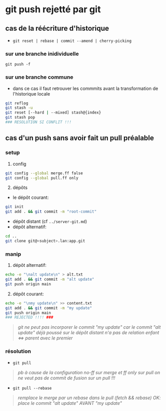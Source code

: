# git push rejetté par git

## cas de la réécriture d'historique

* `git reset | rebase | commit --amend | cherry-picking`

### sur une branche inidividuelle

`git push -f`

### sur une branche commune

* dans ce cas il faut retrouver les commmits avant la transformation de l'historique locale

```bash
git reflog
git stash -u
git reset [--hard | --mixed] stash@{index}
git stash pop
### RESOLUTION SI CONFLIT !!!
```

## cas d'un push sans avoir fait un pull préalable

### setup

1. config

```bash
git config --global merge.ff false
git config --global pull.ff only
```

2. dépôts

* le dépôt courant: 

```bash
git init
git add . && git commit -m "root-commit"
```

* dépôt distant (cf `../server-git.md`)
* dépôt alternatif:

```bash
cd ..
git clone git@<subject>.lan:app.git
```

### manip

1. dépôt alternatif: 

```bash
echo -e "\nalt update\n" > alt.txt
git add . && git commit -m "alt update"
git push origin main
```

2. dépôt courant: 

```bash
echo -e "\nmy update\n" >> content.txt
git add . && git commit -m "my update"
git push origin main
### REJECTED !!!! ###
```

> *git ne peut pas incorporer le commit "my update"*
> *car le commit "alt update" déjà poussé sur le dépôt distant*
> *n'a pas de relation enfant <=> parent avec le premier*

### résolution

* `git pull`

> *pb à cause de la configuration no-ff sur merge et ff only sur pull*
> *on ne veut pas de commit de fusion sur un pull !!!*

* `git pull --rebase`

> *remplace le merge par un rebase dans le pull (fetch && rebase)*
> *OK: place le commit "alt update" AVANT "my update"*